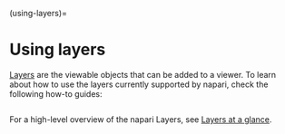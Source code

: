 (using-layers)=
# Using layers

[Layers](napari.layers) are the viewable objects that can be added to a viewer.
To learn about how to use the layers currently supported by napari, check the
following how-to guides:

```{tableofcontents}
```

For a high-level overview of the napari Layers, see
[Layers at a glance](../../guides/layers).